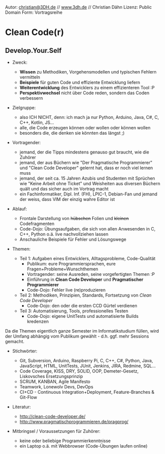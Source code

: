 Autor: christian@3DH.de // www.3dh.de // Christian Dähn 
Lizenz: Public Domain 
Form: Vortragsreihe 

# Clean Code(r)
## Develop.Your.Self

* Zweck:
	* **Wissen** zu Methodiken, Vorgehensmodellen und typischen Fehlern vermitteln
	* **Beispiele** für guten Code und effiziente Entwicklung liefern
	* **Weiterentwicklung** des Entwicklers zu einem effizienteren Tool :P
	* **Perspektivwechsel** nicht über Code reden, sondern das Coden verbessern

* Zielgruppe:
	* also ICH NICHT, denn: ich mach ja nur Python, Arduino, Java, C#, C, C++, Kotlin, JS...
	* alle, die Code erzeugen können oder wollen oder können wollen
	* besonders die, die denken sie könnten das längst ;)

* Vortragender:
	* jemand, der die Tipps mindestens genauso gut braucht, wie die Zuhörer
	* jemand, der aus Büchern wie "Der Pragmatische Programmierer" und "Clean Code Developer" gelernt hat, dass er noch viel lernen muss
	* jemand, der seit ca. 15 Jahren Azubis und Studenten mit Sprüchen wie "Keine Arbeit ohne Ticket" und Weisheiten aus diversen Büchern quält und das sicher auch im Vortrag macht
	* ein Fachinformatiker, Dipl. Inf. (FH), LPIC-1, Debian-Fan und jemand der weiss, dass VIM der einzig wahre Editor ist

* Ablauf:
	* Frontale Darstellung von ~~hübschen~~ Folien und ~~kleinen~~ Codefragmenten
	* Code-Dojo: Übungsaufgaben, die sich von allen Anwesenden in C, C++, Python o.ä. live nachvollziehen lassen
	* Anschauliche Beispiele für Fehler und Lösungswege

* Themen:
	* Teil 1: Aufgaben eines Entwicklers, Alltagsprobleme, Code-Qualität 
		* Publikum: eure Programmiersprachen, eure Fragen+Probleme+Wunschthemen
		* Vortragender: seine Ausreden, seine vorgefertigten Themen :P
		* Einführung in **Clean Code Developer** und **Pragmatischer Programmierer**
		* Code-Dojo: Fehler live (re)produzieren
	* Teil 2: Methodiken, Prinzipien, Standards, Fortsetzung von *Clean Code Developer* 
		* Code-Dojo: den oder die ersten CCD Gürtel verdienen 
	* Teil 3: Automatisierung, Tools, professionelles Testen 
		* Code-Dojo: eigene UnitTests und automatisierte Builds kredenzen 

Da die Themen eigentlich ganze Semester im Informatikstudium füllen, wird der Umfang abhängig vom Publikum gewählt - d.h. ggf. mehr Sessions gemacht.

* Stichwörter:
	* Git, Subversion, Arduino, Raspberry Pi, C, C++, C#, Python, Java, JavaScript, HTML, UnitTests, JUnit, Jenkins, JIRA, Redmine, SQL...
	* Code Coverage, KISS, DRY, SOLID, OOP, Demeter-Gesetz, Liskovsches Ersetzungsprinzip
	* SCRUM, KANBAN, Agile Manifesto
	* Teamwork, Lonewolv Devs, DevOps
	* CI+CD - Continuous Integration+Deployment, Feature-Branches & Git-Flow

* Literatur: 
  	* http://clean-code-developer.de/ 
  	* http://www.pragmatischprogrammieren.de/pragprog/ 

* Mitbringsel / Voraussetzungen für Zuhörer:
	* keine oder beliebige Programmierkenntnisse
	* ein Laptop o.ä. mit Webbrowser (Code-Übungen laufen online)
